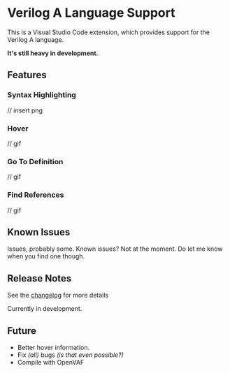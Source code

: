 # Verilog A Language Support

This is a Visual Studio Code extension, which provides support for the Verilog A language.

**It's still heavy in development.**


## Features

### Syntax Highlighting
// insert png

### Hover
// gif

### Go To Definition

// gif
### Find References
// gif


## Known Issues

Issues, probably some. Known issues? Not at the moment. Do let me know when you find one though.

## Release Notes

See the [changelog](CHANGELOG.md) for more details

Currently in development.

## Future
- Better hover information.
- Fix *(all)* bugs *(is that even possible?)*
- Compile with OpenVAF